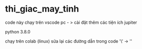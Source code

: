 # thi_giac_may_tinh
code này chạy trên vscode pc - > cài đặt thêm các tiện ích jupiter

python 3.8.0

chạy trên colab (linux) sửa lại các đường dẫn trong code '\\' -> '\'

